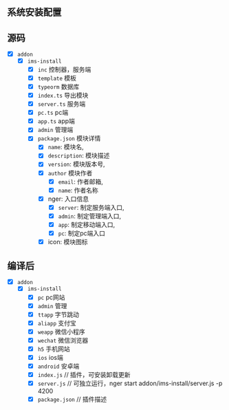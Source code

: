 ## 系统安装配置

## 源码
- [x] `addon`
  - [x] `ims-install`
    - [x] `inc` 控制器，服务端
    - [x] `template` 模板
    - [x] `typeorm` 数据库
    - [x] `index.ts` 导出模块
    - [x] `server.ts` 服务端
    - [x] `pc.ts` pc端
    - [x] `app.ts` app端
    - [x] `admin` 管理端
    - [x] `package.json` 模块详情
      - [x] `name`: 模块名,
      - [x] `description`: 模块描述
      - [x] `version`: 模块版本号,
      - [x] `author` 模块作者
        - [x] `email`: 作者邮箱,
        - [x] `name`: 作者名称
      - [x] nger: 入口信息
        - [x] `server`: 制定服务端入口,
        - [x] `admin`: 制定管理端入口,
        - [x] `app`: 制定移动端入口,
        - [x] `pc`: 制定pc端入口
      - [x] icon: 模块图标

## 编译后
- [x] `addon`
  - [x] `ims-install`
    - [x] `pc` pc网站
    - [x] `admin` 管理
    - [x] `ttapp` 字节跳动
    - [x] `aliapp` 支付宝
    - [x] `weapp` 微信小程序
    - [x] `wechat` 微信浏览器
    - [x] `h5` 手机网站
    - [x] `ios` ios端
    - [x] `android` 安卓端
    - [x] `index.js` // 插件，可安装卸载更新
    - [x] `server.js` // 可独立运行，nger start addon/ims-install/server.js -p 4200
    - [x] `package.json` // 插件描述
